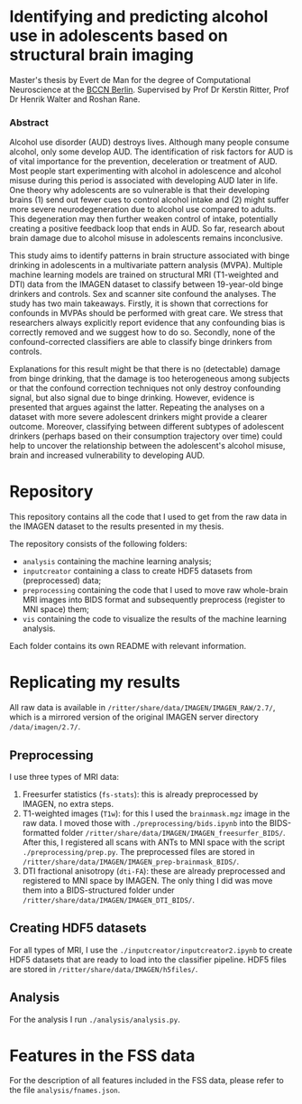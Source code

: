 # Identifying and predicting alcohol use in adolescents based on structural brain imaging

Master's thesis by Evert de Man for the degree of Computational Neuroscience at the [BCCN Berlin](https://www.bccn-berlin.de/). Supervised by Prof Dr Kerstin Ritter, Prof Dr Henrik Walter and Roshan Rane. 

### Abstract 

Alcohol use disorder (AUD) destroys lives. Although many people consume alcohol, only some develop AUD. The identification of risk factors for AUD is of vital importance for the prevention, deceleration or treatment of AUD. Most people start experimenting with alcohol in adolescence and alcohol misuse during this period is associated with developing AUD later in life. One theory why adolescents are so vulnerable is that their developing brains (1) send out fewer cues to control alcohol intake and (2) might suffer more severe neurodegeneration due to alcohol use compared to adults. This degeneration may then further weaken control of intake, potentially creating a positive feedback loop that ends in AUD. So far, research about brain damage due to alcohol misuse in adolescents remains inconclusive.

This study aims to identify patterns in brain structure associated with binge drinking in adolescents in a multivariate pattern analysis (MVPA). Multiple machine learning models are trained on structural MRI (T1-weighted and DTI) data from the IMAGEN dataset to classify between 19-year-old binge drinkers and controls. Sex and scanner site confound the analyses. The study has two main takeaways. Firstly, it is shown that corrections for confounds in MVPAs should be performed with great care. We stress that researchers always explicitly report evidence that any confounding bias is correctly removed and we suggest how to do so. Secondly, none of the confound-corrected classifiers are able to classify binge drinkers from controls.

Explanations for this result might be that there is no (detectable) damage from binge drinking, that the damage is too heterogeneous among subjects or that the confound correction techniques not only destroy confounding signal, but also signal due to binge drinking. However, evidence is presented that argues against the latter. Repeating the analyses on a dataset with more severe adolescent drinkers might provide a clearer outcome. Moreover, classifying between different subtypes of adolescent drinkers (perhaps based on their consumption trajectory over time) could help to uncover the relationship between the adolescent's alcohol misuse, brain and increased vulnerability to developing AUD.


# Repository

This repository contains all the code that I used to get from the raw data in the IMAGEN dataset to the results presented in my thesis. 

The repository consists of the following folders: 
- `analysis` containing the machine learning analysis; 
- `inputcreator` containing a class to create HDF5 datasets from (preprocessed) data;
- `preprocessing` containing the code that I used to move raw whole-brain MRI images into BIDS format and subsequently preprocess (register to MNI space) them; 
- `vis` containing the code to visualize the results of the machine learning analysis.

Each folder contains its own README with relevant information. 

# Replicating my results 

All raw data is available in `/ritter/share/data/IMAGEN/IMAGEN_RAW/2.7/`, which is a mirrored version of the original IMAGEN server directory `/data/imagen/2.7/`.

## Preprocessing

I use three types of MRI data: 

1. Freesurfer statistics (`fs-stats`): this is already preprocessed by IMAGEN, no extra steps.
2. T1-weighted images (`T1w`): for this I used the `brainmask.mgz` image in the raw data. I moved those with `./preprocessing/bids.ipynb` into the BIDS-formatted folder `/ritter/share/data/IMAGEN/IMAGEN_freesurfer_BIDS/`. After this, I registered all scans with ANTs to MNI space with the script `./preprocessing/prep.py`. The preprocessed files are stored in `/ritter/share/data/IMAGEN/IMAGEN_prep-brainmask_BIDS/`. 
3. DTI fractional anisotropy (`dti-FA`): these are already preprocessed and registered to MNI space by IMAGEN. The only thing I did was move them into a BIDS-structured folder under `/ritter/share/data/IMAGEN/IMAGEN_DTI_BIDS/`.

## Creating HDF5 datasets

For all types of MRI, I use the `./inputcreator/inputcreator2.ipynb` to create HDF5 datasets that are ready to load into the classifier pipeline. HDF5 files are stored in `/ritter/share/data/IMAGEN/h5files/`. 

## Analysis

For the analysis I run `./analysis/analysis.py`.


# Features in the FSS data

For the description of all features included in the FSS data, please refer to the file `analysis/fnames.json`. 

